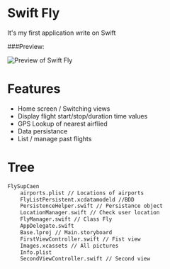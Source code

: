 Swift Fly
====================================

It's my first application write on Swift

###Preview: 

![Preview of Swift Fly](http://adowya.fr/img/swiftfly1.jpg "Preview of Swift Fly")


Features
======

- Home screen / Switching views
- Display flight start/stop/duration time values
- GPS Lookup of nearest airflied
- Data persistance
- List / manage past flights

Tree
======

```html
FlySupCaen
	airports.plist // Locations of airports
	FlyListPersistent.xcdatamodeld //BDD
	PersistenceHelper.swift // Persistance object
	LocationManager.swift // Check user location
	FlyManager.swift // Class Fly
	AppDelegate.swift 
	Base.lproj // Main.storyboard
	FirstViewController.swift // Fist view
	Images.xcassets // All pictures
	Info.plist 
	SecondViewController.swift // Second view

```

